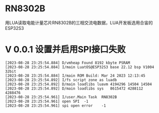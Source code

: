 # RN8302B
用LUA读取电能计量芯片RN8302B的三相交流电数据，LUA开发板选用合宙的ESP32S3

# V 0.0.1 设置并启用SPI接口失败
``` log
[2023-08-28 23:25:54.884] D/vmheap Found 8192 kbyte PSRAM
[2023-08-28 23:25:54.884] I/main LuatOS@ESP32S3 base 22.12 bsp V1004 32bit
[2023-08-28 23:25:54.884] I/main ROM Build: Mar 24 2023 12:13:45
[2023-08-28 23:25:54.892] I/fs script zone as luadb
[2023-08-28 23:25:54.892] D/main loadlibs luavm 4194296 14504 14504
[2023-08-28 23:25:54.892] D/main loadlibs sys   8615472 4288112 4288476
[2023-08-28 23:25:54.961] I/user.Main Task	RN8302B
[2023-08-28 23:25:54.961] open SPI	-1
[2023-08-28 23:25:54.961] spi open error	-1
```
